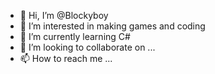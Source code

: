 - 👋 Hi, I’m @Blockyboy
- 👀 I’m interested in making games and coding
- 🌱 I’m currently learning C#
- 💞️ I’m looking to collaborate on ...
- 📫 How to reach me ...

<!---
Blockyboy/Blockyboy is a ✨ special ✨ repository because its `README.md` (this file) appears on your GitHub profile.
You can click the Preview link to take a look at your changes.
--->

